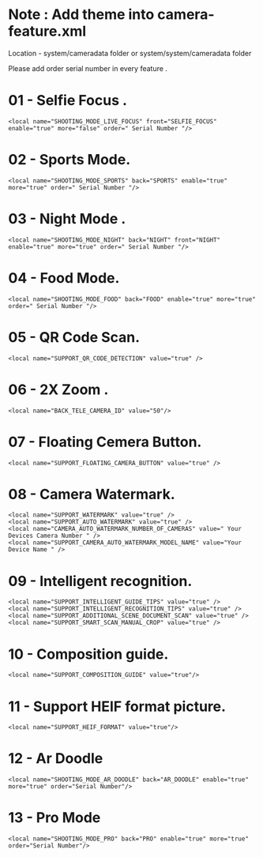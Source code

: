 # Note :  Add theme into camera-feature.xml 

Location - system/cameradata folder
or
system/system/cameradata folder

Please add order serial number in every feature .



# 01 - Selfie Focus .

    <local name="SHOOTING_MODE_LIVE_FOCUS" front="SELFIE_FOCUS" enable="true" more="false" order=" Serial Number "/>

# 02 - Sports Mode.
    
    <local name="SHOOTING_MODE_SPORTS" back="SPORTS" enable="true" more="true" order=" Serial Number "/>

# 03 - Night Mode .

    <local name="SHOOTING_MODE_NIGHT" back="NIGHT" front="NIGHT" enable="true" more="true" order=" Serial Number "/>

# 04 - Food Mode.

    <local name="SHOOTING_MODE_FOOD" back="FOOD" enable="true" more="true" order=" Serial Number "/>

# 05 - QR Code Scan.

    <local name="SUPPORT_QR_CODE_DETECTION" value="true" />

# 06 - 2X Zoom .

    <local name="BACK_TELE_CAMERA_ID" value="50"/>

# 07 - Floating Cemera Button.

    <local name="SUPPORT_FLOATING_CAMERA_BUTTON" value="true" />

# 08 - Camera Watermark.

    <local name="SUPPORT_WATERMARK" value="true" />
    <local name="SUPPORT_AUTO_WATERMARK" value="true" />
    <local name="CAMERA_AUTO_WATERMARK_NUMBER_OF_CAMERAS" value=" Your Devices Camera Number " />
    <local name="SUPPORT_CAMERA_AUTO_WATERMARK_MODEL_NAME" value="Your Device Name " />

# 09 - Intelligent recognition.

    <local name="SUPPORT_INTELLIGENT_GUIDE_TIPS" value="true" />
    <local name="SUPPORT_INTELLIGENT_RECOGNITION_TIPS" value="true" />
    <local name="SUPPORT_ADDITIONAL_SCENE_DOCUMENT_SCAN" value="true" />
    <local name="SUPPORT_SMART_SCAN_MANUAL_CROP" value="true" />

# 10 - Composition guide.

    <local name="SUPPORT_COMPOSITION_GUIDE" value="true"/>

# 11 - Support HEIF format picture.
   
    <local name="SUPPORT_HEIF_FORMAT" value="true"/>

# 12 - Ar Doodle 

    <local name="SHOOTING_MODE_AR_DOODLE" back="AR_DOODLE" enable="true" more="true" order="Serial Number"/>

# 13 - Pro Mode 
    
    <local name="SHOOTING_MODE_PRO" back="PRO" enable="true" more="true" order="Serial Number"/>
